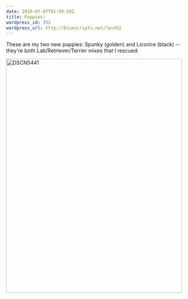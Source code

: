 ```yaml
---
date: 2010-07-07T01:59:59Z
title: Puppies!
wordpress_id: 352
wordpress_url: http://bluescripts.net/?p=352
---
```


These are my two new puppies: Spunky (golden) and Licorice (black) -- they're both Lab/Retriever/Terrier mixes that I rescued:

<a href="http://www.flickr.com/photos/93856865@N00/4770005101/" title="DSCN5441 by josh.rendek, on Flickr"><img src="http://farm5.static.flickr.com/4076/4770005101_cf7e054eca_z.jpg" width="480" height="640" alt="DSCN5441"></a>
